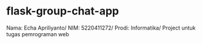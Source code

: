# flask-group-chat-app
Nama: Echa Apriliyanto/
NIM: 5220411272/
Prodi: Informatika/
Project untuk tugas pemrograman web
